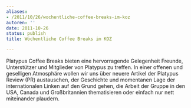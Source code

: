 ```yaml
---
aliases:
- /2011/10/26/wochentliche-coffee-breaks-im-koz
autoren: ''
date: 2011-10-26
status: publish
title: Wöchentliche Coffee Breaks im KOZ

---
```


Platypus Coffee Breaks bieten eine hervorragende Gelegenheit Freunde, Unterstützer und Mitglieder von Platypus zu treffen. In einer offenen und geselligen Atmosphäre wollen wir uns über neuere Artikel der Platypus Review (PR) austauschen, der Geschichte und momentanen Lage der internationalen Linken auf den Grund gehen, die Arbeit der Gruppe in den USA, Canada und Großbritannien thematisieren oder einfach nur nett miteinander plaudern.

